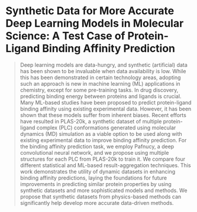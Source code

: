 # Synthetic Data for More Accurate Deep Learning Models in Molecular Science: A Test Case of Protein-Ligand Binding Affinity Prediction

> Deep learning models are data-hungry, and synthetic (artificial) data has been shown to be invaluable when data availability is low. While this has been demonstrated in certain technology areas, adopting such an approach is new in machine learning (ML) applications in chemistry, except for some pre-training tasks. In drug discovery, predicting binding energy between proteins and ligands is crucial. Many ML-based studies have been proposed to predict protein-ligand binding affinity using existing experimental data. However, it has been shown that these models suffer from inherent biases. Recent efforts have resulted in PLAS-20k, a synthetic dataset of multiple protein-ligand complex (PLC) conformations generated using molecular dynamics (MD) simulation as a viable option to be used along with existing experimental data to improve binding affinity prediction. For the binding affinity prediction task, we employ Pafnucy, a deep convolutional neural network, and we propose using multiple structures for each PLC from PLAS-20k to train it. We compare four different statistical and ML-based result-aggregation techniques. This work demonstrates the utility of dynamic datasets in enhancing binding affinity predictions, laying the foundations for future improvements in predicting similar protein properties by using synthetic datasets and more sophisticated models and methods. We propose that synthetic datasets from physics-based methods can significantly help develop more accurate data-driven methods.
